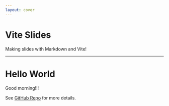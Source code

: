 ```yaml
---
layout: cover
---
```


# Vite Slides

Making slides with Markdown and Vite!

-------

# Hello World

Good morning!!!

See [GitHub Repo](https://github.com/antfu-sponsors/vite-slides) for more details.
